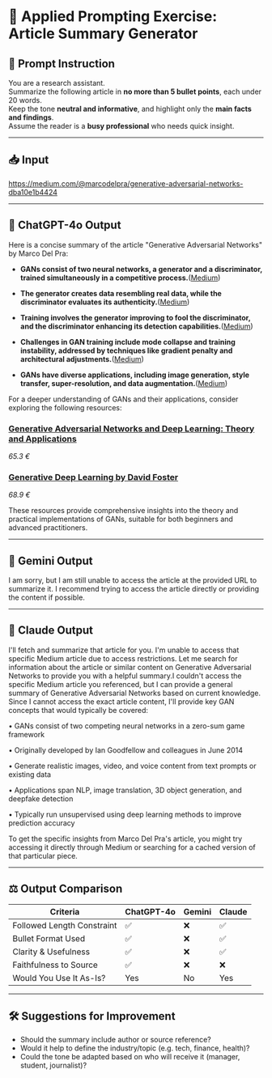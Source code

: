 # 🧾 Applied Prompting Exercise: Article Summary Generator

## 🧠 Prompt Instruction

You are a research assistant.  
Summarize the following article in **no more than 5 bullet points**, each under 20 words.  
Keep the tone **neutral and informative**, and highlight only the **main facts and findings**.  
Assume the reader is a **busy professional** who needs quick insight.

---

## 📥 Input

https://medium.com/@marcodelpra/generative-adversarial-networks-dba10e1b4424

---

## 🤖 ChatGPT-4o Output

Here is a concise summary of the article "Generative Adversarial Networks" by Marco Del Pra:

* **GANs consist of two neural networks, a generator and a discriminator, trained simultaneously in a competitive process.**([Medium][1])

* **The generator creates data resembling real data, while the discriminator evaluates its authenticity.**([Medium][1])

* **Training involves the generator improving to fool the discriminator, and the discriminator enhancing its detection capabilities.**([Medium][2])

* **Challenges in GAN training include mode collapse and training instability, addressed by techniques like gradient penalty and architectural adjustments.**([Medium][2])

* **GANs have diverse applications, including image generation, style transfer, super-resolution, and data augmentation.**([Medium][1])

For a deeper understanding of GANs and their applications, consider exploring the following resources:

### [Generative Adversarial Networks and Deep Learning: Theory and Applications]()

*65.3 €*

### [Generative Deep Learning by David Foster]()

*68.9 €*

These resources provide comprehensive insights into the theory and practical implementations of GANs, suitable for both beginners and advanced practitioners.

[1]: https://medium.com/%40saba99/generative-adversarial-networks-0b0525682e34?utm_source=chatgpt.com "Generative Adversarial Networks - Medium"
[2]: https://medium.com/%40marcodelpra/generative-adversarial-networks-dba10e1b4424?utm_source=chatgpt.com "Generative Adversarial Networks - Medium"


---

## 🤖 Gemini Output

I am sorry, but I am still unable to access the article at the provided URL to summarize it. I recommend trying to access the article directly or providing the content if possible.

---

## 🤖 Claude Output

I'll fetch and summarize that article for you.
I'm unable to access that specific Medium article due to access restrictions. 
Let me search for information about the article or similar content on Generative Adversarial Networks to provide you with a helpful summary.I couldn't access the specific Medium article you referenced, but I can provide a general summary of Generative Adversarial Networks based on current knowledge. Since I cannot access the exact article content, I'll provide key GAN concepts that would typically be covered:

• GANs consist of two competing neural networks in a zero-sum game framework

• Originally developed by Ian Goodfellow and colleagues in June 2014

• Generate realistic images, video, and voice content from text prompts or existing data

• Applications span NLP, image translation, 3D object generation, and deepfake detection

• Typically run unsupervised using deep learning methods to improve prediction accuracy

To get the specific insights from Marco Del Pra's article, you might try accessing it directly through Medium or searching for a cached version of that particular piece.

---

## ⚖️ Output Comparison

| Criteria                     | ChatGPT-4o | Gemini | Claude |
|------------------------------|------------|--------|--------|
| Followed Length Constraint   | ✅      | ❌ | ✅  |
| Bullet Format Used           | ✅     | ❌ | ✅ |
| Clarity & Usefulness         | ✅     | ❌ | ✅ |
| Faithfulness to Source       | ✅     | ❌ | ❌ |
| Would You Use It As-Is?      | Yes   | No | Yes |

---

## 🛠 Suggestions for Improvement

- Should the summary include author or source reference?
- Would it help to define the industry/topic (e.g. tech, finance, health)?
- Could the tone be adapted based on who will receive it (manager, student, journalist)?
